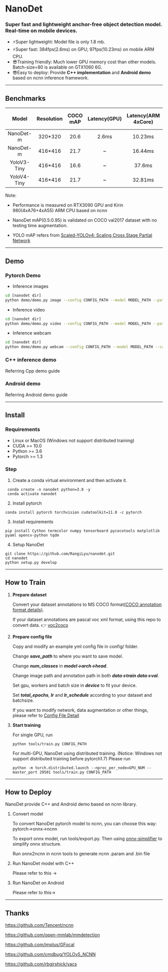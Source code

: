 # NanoDet

### Super fast and lightweight anchor-free object detection model. Real-time on mobile devices.

* ⚡Super lightweight: Model file is only 1.8 mb.
* ⚡Super fast: 384fps(2.6ms) on GPU; 97fps(10.23ms) on mobile ARM CPU.
* 😎Training friendly:  Much lower GPU memory cost than other models. Batch-size=80 is available on GTX1060 6G.
* 😎Easy to deploy: Provide **C++ implementation** and **Android demo** based on ncnn inference framework.

****
## Benchmarks

Model     |Resolution|COCO mAP|Latency(GPU)|Latency(ARM 4xCore)|FLOPS|Params   | Model Size(ncnn bin)
:--------:|:--------:|:------:|:----------:|:-----------------:|:---:|:-------:|:-------:
NanoDet-m | 320*320 |  20.6 |2.6ms | 10.23ms | 0.72B   | 0.95M | 1.8mb
NanoDet-m | 416*416 |  21.7 |~     | 16.44ms | 1.2B    | 0.95M | 1.8mb
YoloV3-Tiny| 416*416 | 16.6 | ~    | 37.6ms  | 5.62B   | 8.86M | 33.7mb
YoloV4-Tiny| 416*416 | 21.7 | ~    | 32.81ms | 6.96B   | 6.06M | 23.0mb

Note:

* Performance is measured on RTX3090 GPU and Kirin 980(4xA76+4xA55) ARM CPU based on ncnn

* NanoDet mAP(0.5:0.95) is validated on COCO val2017 dataset with no testing time augmentation.

* YOLO mAP refers from [Scaled-YOLOv4: Scaling Cross Stage Partial Network](https://arxiv.org/abs/2011.08036)

****

## Demo

### Pytorch Demo

* Inference images

```bash
cd [nanodet dir]
python demo/demo.py image --config CONFIG_PATH --model MODEL_PATH --path IMAGE_PATH
```

* Inference video

```bash
cd [nanodet dir]
python demo/demo.py video --config CONFIG_PATH --model MODEL_PATH --path VIDEO_PATH
```

* Inference webcam

```bash
cd [nanodet dir]
python demo/demo.py webcam --config CONFIG_PATH --model MODEL_PATH --camid YOUR_CAMERA_ID
```

### C++ inference demo

Referring Cpp demo guide

### Android demo

Referring Android demo guide

****

## Install

### Requirements

* Linux or MacOS (Windows not support distributed training)
* CUDA >= 10.0
* Python >= 3.6
* Pytorch >= 1.3

### Step

1. Create a conda virtual environment and then activate it.

```shell script
 conda create -n nanodet python=3.8 -y
 conda activate nanodet
```

2. Install pytorch

```shell script
conda install pytorch torchvision cudatoolkit=11.0 -c pytorch
```

3. Install requirements

```shell script
pip install Cython termcolor numpy tensorboard pycocotools matplotlib pyaml opencv-python tqdm
```

4. Setup NanoDet

```shell script
git clone https://github.com/RangiLyu/nanodet.git
cd nanodet
python setup.py develop
```

****

## How to Train

1. **Prepare dataset**

    Convert your dataset annotations to MS COCO format[(COCO annotation format details)](https://cocodataset.org/#format-data). 

    If your dataset annotations are pascal voc xml format, using this repo to convert data. 👉 [voc2coco]()

2. **Prepare config file**

    Copy and modify an example yml config file in config/ folder.

    Change ***save_path*** to where you want to save model.

    Change ***num_classes*** in ***model->arch->head***.

    Change image path and annotation path in both ***data->train   data->val***.

    Set gpu, workers and batch size in ***device*** to fit your device.

    Set ***total_epochs***, ***lr*** and ***lr_schedule*** according to your dataset and batchsize.

    If you want to modify network, data augmentation or other things, please refer to [Config File Detail]()

3. **Start training**

    For single GPU, run

    ```shell script
    python tools/train.py CONFIG_PATH
    ```

    For multi-GPU, NanoDet using distributed training. (Notice: Windows not support distributed training before pytorch1.7) Please run

    ```shell script
    python -m torch.distributed.launch --nproc_per_node=GPU_NUM --master_port 29501 tools/train.py CONFIG_PATH
    ```

****

## How to Deploy

NanoDet provide C++ and Android demo based on ncnn library.

1. Convert model

    To convert NanoDet pytorch model to ncnn, you can choose this way: pytorch->onnx->ncnn

    To export onnx model, run tools/export.py. Then using [onnx-simplifier](https://github.com/daquexian/onnx-simplifier) to simplify onnx structure.

    Run onnx2ncnn in ncnn tools to generate ncnn .param and .bin file

2. Run NanoDet model with C++

    Please refer to this ->

3. Run NanoDet on Android

    Please refer to this->

****

## Thanks

https://github.com/Tencent/ncnn

https://github.com/open-mmlab/mmdetection

https://github.com/implus/GFocal

https://github.com/cmdbug/YOLOv5_NCNN

https://github.com/rbgirshick/yacs




